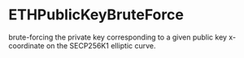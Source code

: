 # ETHPublicKeyBruteForce
brute-forcing the private key corresponding to a given public key x-coordinate on the SECP256K1 elliptic curve.
